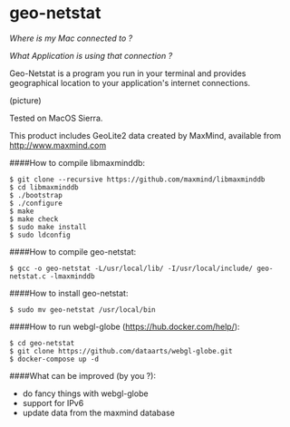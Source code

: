 # geo-netstat

*Where is my Mac connected to ?*

*What Application is using that connection ?*


Geo-Netstat is a program you run in your terminal and provides geographical location to your application's internet connections.



(picture)

Tested on MacOS Sierra.

This product includes GeoLite2 data created by MaxMind, available from
http://www.maxmind.com


####How to compile libmaxminddb:
```
$ git clone --recursive https://github.com/maxmind/libmaxminddb
$ cd libmaxminddb
$ ./bootstrap
$ ./configure
$ make
$ make check
$ sudo make install
$ sudo ldconfig
```

####How to compile geo-netstat:
```
$ gcc -o geo-netstat -L/usr/local/lib/ -I/usr/local/include/ geo-netstat.c -lmaxminddb
```

####How to install geo-netstat:
```
$ sudo mv geo-netstat /usr/local/bin
```

####How to run webgl-globe (https://hub.docker.com/help/):
```
$ cd geo-netstat
$ git clone https://github.com/dataarts/webgl-globe.git
$ docker-compose up -d
```

####What can be improved (by you ?):

  - do fancy things with webgl-globe
  - support for IPv6
  - update data from the maxmind database
